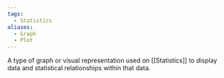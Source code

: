 ```yaml
---
tags:
  - Statistics
aliases:
  - Graph
  - Plot
---
```

A type of graph or visual representation used on [[Statistics]] to display data and statistical relationships within that data.